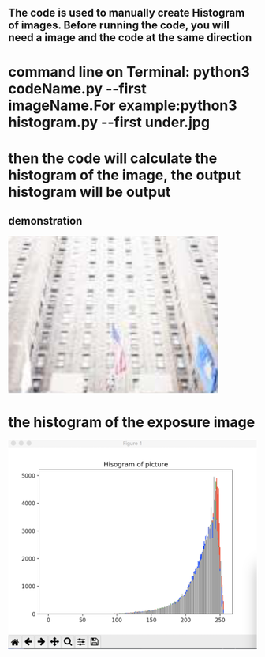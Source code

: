 ## The code is used to manually create Histogram of images. Before running the code, you will need a image and the code at the same direction

# command line on Terminal: python3 codeName.py --first imageName.For example:python3 histogram.py --first under.jpg

# then the code will calculate the histogram of the image, the output histogram will be output

## demonstration
![Image of launch app](./image/over.jpg)
# the histogram of the exposure image
![Image of launch app](./image/overHist.png)
